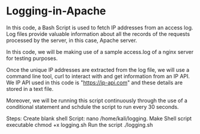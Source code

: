 # Logging-in-Apache

In this code, a Bash Script is used to fetch IP addresses from an access log. Log files provide valuable information about all the records of the requests processed by the server, in this case, Apache server. 

In this code, we will be making use of a sample access.log of a nginx server for testing purposes.

Once the unique IP addresses are extracted from the log file, we will use a command line tool, curl to interact with and get information from an IP API. We IP API used in this code is "https://ip-api.com" and these details are stored in a text file. 

Moreover, we will be running this script continuously through the use of a conditional statement and schdule the script to run every 30 seconds. 

Steps:
Create blank shell Script: 
 nano /home/kali/logging.
Make Shell script executable
 chmod +x logging.sh
Run the script
 ./logging.sh
